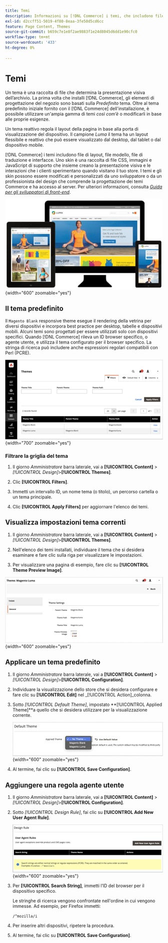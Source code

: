 ```yaml
---
title: Temi
description: Informazioni su [!DNL Commerce] i temi, che includono file di layout, file modello, file di traduzione e interfacce, che definiscono l'aspetto del tuo archivio.
exl-id: d2ccff51-5019-4f80-8eaa-3fe50d5cd6cc
feature: Page Content, Themes
source-git-commit: b659c7e1e8f2ae9883f1e24d8045d6dd1e90cfc0
workflow-type: tm+mt
source-wordcount: '433'
ht-degree: 0%

---
```


# Temi

Un tema è una raccolta di file che determina la presentazione visiva dell’archivio. La prima volta che installi [!DNL Commerce], gli elementi di progettazione del negozio sono basati sulla _Predefinito_ tema. Oltre al tema predefinito iniziale fornito con il [!DNL Commerce] dell&#39;installazione, è possibile utilizzare un&#39;ampia gamma di temi _così com’è_ o modificarli in base alle proprie esigenze.

Un tema reattivo regola il layout della pagina in base alla porta di visualizzazione del dispositivo. Il campione _Luma_ il tema ha un layout flessibile e reattivo che può essere visualizzato dal desktop, dal tablet o dal dispositivo mobile.

[!DNL Commerce] i temi includono file di layout, file modello, file di traduzione e interfacce. Uno skin è una raccolta di file CSS, immagini e JavaScript di supporto che insieme creano la presentazione visiva e le interazioni che i clienti sperimentano quando visitano il tuo store. I temi e gli skin possono essere modificati e personalizzati da uno sviluppatore o da un professionista del design che comprende la progettazione dei temi Commerce e ha accesso al server. Per ulteriori informazioni, consulta [_Guida per gli sviluppatori di front-end_](https://developer.adobe.com/commerce/frontend-core/guide/themes/).

![Tema Luma](./assets/design-responsive.png){width="600" zoomable="yes"}

## Il tema predefinito

Il `Magento Blank` responsive theme esegue il rendering della vetrina per diversi dispositivi e incorpora best practice per desktop, tabelle e dispositivi mobili. Alcuni temi sono progettati per essere utilizzati solo con dispositivi specifici. Quando [!DNL Commerce] rileva un ID browser specifico, o agente utente, e utilizza il tema configurato per il browser specifico. La stringa di ricerca può includere anche espressioni regolari compatibili con Perl (PCRE).

![Temi](./assets/themes.png){width="700" zoomable="yes"}

### Filtrare la griglia del tema

1. Il giorno _Amministratore_ barra laterale, vai a **[!UICONTROL Content]** > _[!UICONTROL Design]_>**[!UICONTROL Themes]**.

1. Clic **[!UICONTROL Filters]**.

1. Immetti un intervallo ID, un nome tema (o titolo), un percorso cartella o un tema principale.

1. Clic **[!UICONTROL Apply Filters]** per aggiornare l&#39;elenco dei temi.

## Visualizza impostazioni tema correnti

1. Il giorno _Amministratore_ barra laterale, vai a **[!UICONTROL Content]** > _[!UICONTROL Design]_>**[!UICONTROL Themes]**.

1. Nell&#39;elenco dei temi installati, individuare il tema che si desidera esaminare e fare clic sulla riga per visualizzare le impostazioni.

1. Per visualizzare una pagina di esempio, fare clic su **[!UICONTROL Theme Preview Image]**.

![Anteprima tema](./assets/theme-settings.png){width="600" zoomable="yes"}

## Applicare un tema predefinito

1. Il giorno _Amministratore_ barra laterale, vai a **[!UICONTROL Content]** > _[!UICONTROL Design]_>**[!UICONTROL Configuration]**.

1. Individuare la visualizzazione dello store che si desidera configurare e fare clic su **[!UICONTROL Edit]** nel _[!UICONTROL Action]_colonna.

1. Sotto _[!UICONTROL Default Theme]_, impostato **[!UICONTROL Applied Theme]**a quello che si desidera utilizzare per la visualizzazione corrente.

   ![Tema applicato](./assets/theme-default-apply.png){width="600" zoomable="yes"}

1. Al termine, fai clic su **[!UICONTROL Save Configuration]**.

## Aggiungere una regola agente utente

1. Il giorno _Amministratore_ barra laterale, vai a **[!UICONTROL Content]** > _[!UICONTROL Design]_>**[!UICONTROL Configuration]**.

1. Sotto _[!UICONTROL Design Rule]_, fai clic su **[!UICONTROL Add New User Agent Rule]**.

   ![Regola di progettazione](./assets/theme-design-rule.png){width="600" zoomable="yes"}

1. Per **[!UICONTROL Search String]**, immetti l’ID del browser per il dispositivo specifico.

   Le stringhe di ricerca vengono confrontate nell&#39;ordine in cui vengono immesse. Ad esempio, per Firefox immetti:

   `/^mozilla/i`

1. Per inserire altri dispositivi, ripetere la procedura.

1. Al termine, fai clic su **[!UICONTROL Save Configuration]**.
